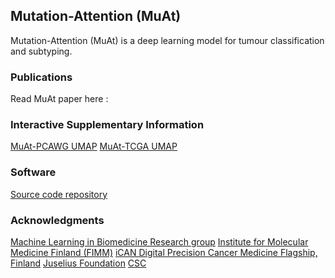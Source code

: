 ## Mutation-Attention (MuAt)
Mutation-Attention (MuAt) is a deep learning model for tumour classification and subtyping.

### Publications
Read MuAt paper here : 

### Interactive Supplementary Information
[MuAt-PCAWG UMAP](https://primasanjaya.github.io/muat-umap/)
[MuAt-TCGA UMAP](https://primasanjaya.github.io/muat-umap-tcga/)

### Software
[Source code repository](https://github.com/primasanjaya/muat-github)

### Acknowledgments
[Machine Learning in Biomedicine Research group](https://www2.helsinki.fi/en/researchgroups/machine-learning-in-biomedicine)
[Institute for Molecular Medicine Finland (FIMM)](https://www.fimm.fi)
[iCAN Digital Precision Cancer Medicine Flagship, Finland](https://www.ican.fi)
[Juselius Foundation](https://www.sigridjuselius.fi)
[CSC](https://csc.fi/)